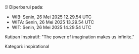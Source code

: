 ⏰ Diperbarui pada:
- WIB: Senin, 26 Mei 2025 12.29.54 UTC
- WITA: Senin, 26 Mei 2025 13.29.54 UTC
- WIT: Senin, 26 Mei 2025 14.29.54 UTC

Kutipan Inspiratif:
"The power of imagination makes us infinite."


Kategori: inspirational

